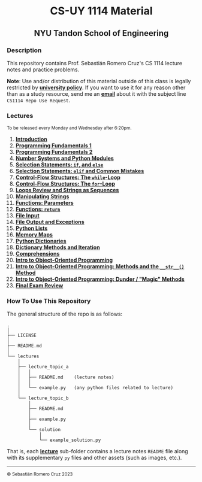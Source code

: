 <h1 align=center>CS-UY 1114 Material</h1>

<h2 align=center>NYU Tandon School of Engineering</h2>

### Description

This repository contains Prof. Sebastián Romero Cruz's CS 1114 lecture notes and practice problems.

**Note**: Use and/or distribution of this material outside of this class is legally restricted by [**university
policy**](https://guides.nyu.edu/copyright/nyupermissions). If you want to use it for any reason other than as a study
resource, send me an [**email**](mailto:src402@nyu.edu) about it with the subject line `CS1114 Repo Use Request`.

### Lectures

<sub>To be released every Monday and Wednesday after 6:20pm.</sub>

1. [**Introduction**](lectures/introduction/)
2. [**Programming Fundamentals 1**](lectures/fundamentals_1/)
3. [**Programming Fundamentals 2**](lectures/fundamentals_2/)
4. [**Number Systems and Python Modules**](lectures/number_systems/)
5. [**Selection Statements: `if`, and `else`**](lectures/selection_statements/)
6. [**Selection Statements: `elif` and Common Mistakes**](lectures/selection_statements#part-3-elif-statements)
7. [**Control-Flow Structures: The `while`-Loop**](lectures/while_loops/)
8. [**Control-Flow Structures: The `for`-Loop**](lectures/for_loops/)
9. [**Loops Review and Strings as Sequences**](lectures/string_sequences/)
10. [**Manipulating Strings**](lectures/manipulating_strings/)
11. [**Functions: Parameters**](lectures/functions_parameters/)
12. [**Functions: `return`**](lectures/functions_return/)
13. [**File Input**](lectures/file_input/)
14. [**File Output and Exceptions**](lectures/file_output/)
15. [**Python Lists**](lectures/lists/)
16. [**Memory Maps**](lectures/memory_maps/)
17. [**Python Dictionaries**](lectures/dictionaries/)
18. [**Dictionary Methods and Iteration**](lectures/dictionary_methods/)
19. [**Comprehensions**](lectures/comprehensions/)
20. [**Intro to Object-Oriented Programming**](lectures/oop_1/)
21. [**Intro to Object-Oriented Programming: Methods and the `__str__()` Method**](lectures/oop_2/)
22. [**Intro to Object-Oriented Programming: Dunder / "Magic" Methods**](lectures/oop_3/)
23. [**Final Exam Review**](lectures/final_review/)

### How To Use This Repository

The general structure of the repo is as follows:

```
.
│
├── LICENSE
│
├── README.md
│
└── lectures
    │
    ├── lecture_topic_a
    │   │
    │   ├── README.md    (lecture notes)
    │   │
    │   └── example.py   (any python files related to lecture)
    │
    └── lecture_topic_b
        │
        ├── README.md
        │
        ├── example.py
        │
        └── solution
            │
            └── example_solution.py
```

That is, each [**lecture**](#Lectures) sub-folder contains a lecture notes `README` file along with its supplementary
`py` files and other assets (such as images, etc.).

<!-- 5. [**Python Modules and Boolean Expressions**](lectures/modules_boolean/)
12. [**Strings Review**](lectures/strings_review/)
13. [**Midterm 1 Review (_Read Between The Lines_)**](lectures/midterm_1_review/)
    - [**Loops and Strings Practice**](practice/loops/)

22. [**Midterm 2 Review**](lectures/midterm_2_review/)
28. [**Extra File IO Review**](lectures/files_review/) -->

---

<sub>© Sebastián Romero Cruz 2023</sub>
